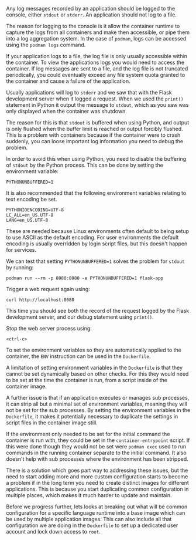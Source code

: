 Any log messages recorded by an application should be logged to the console, either `stdout` or `stderr`. An application should not log to a file.

The reason for logging to the console is it allow the container runtime to capture the logs from all containers and make then accessible, or pipe them into a log aggregation system. In the case of `podman`, logs can be accessed using the `podman logs` command.

If your application logs to a file, the log file is only usually accessible within the container. To view the applications logs you would need to access the container. If log messages are sent to a file, and the log file is not truncated periodically, you could eventually exceed any file system quota granted to the container and cause a failure of the application.

Usually applications will log to `stderr` and we saw that with the Flask development server when it logged a request. When we used the `print()` statement in Python it output the message to `stdout`, which as you saw was only displayed when the container was shutdown.

The reason for this is that `stdout` is buffered when using Python, and output is only flushed when the buffer limit is reached or output forcibly flushed. This is a problem with containers because if the container were to crash suddenly, you can loose important log information you need to debug the problem.

In order to avoid this when using Python, you need to disable the buffering of `stdout` by the Python process. This can be done by setting the environment variable:

```
PYTHONUNBUFFERED=1
```

It is also recommended that the following environment variables relating to text encoding be set.

```
PYTHONIOENCODING=UTF-8
LC_ALL=en_US.UTF-8
LANG=en_US.UTF-8
```

These are needed because Linux environments often default to being setup to use ASCII as the default encoding. For user environments the default encoding is usually overridden by login script files, but this doesn't happen for services.

We can test that setting `PYTHONUNBUFFERED=1` solves the problem for `stdout` by running:

```execute
podman run --rm -p 8080:8080 -e PYTHONUNBUFFERED=1 flask-app
```

Trigger a web request again using:

```execute-2
curl http://localhost:8080
```

This time you should see both the record of the request logged by the Flask development server, and our debug statement using `print()`.

Stop the web server process using:

```execute
<ctrl-c>
```

To set the environment variables so they are automatically applied to the container, the `ENV` instruction can be used in the `Dockerfile`.

A limitation of setting environment variables in the `Dockerfile` is that they cannot be set dynamically based on other checks. For this they would need to be set at the time the container is run, from a script inside of the container image.

A further issue is that if an application executes or manages sub processes, it can strip all but a minimal set of environment variables, meaning they will not be set for the sub processes. By setting the environment variables in the `Dockerfile`, it makes it potentially necessary to duplicate the settings in script files in the container image still.

If the environment only needed to be set for the initial command the container is run with, they could be set in the `container-entrypoint` script. If this were done though they would not be set were `podman exec` used to run commands in the running container separate to the initial command. It also doesn't help with sub processes where the environment has been stripped.

There is a solution which goes part way to addressing these issues, but the need to start adding more and more custom configuration starts to become a problem if in the long term you need to create distinct images for different applications. This is because you start duplicating common configuration in multiple places, which makes it much harder to update and maintain.

Before we progress further, lets looks at breaking out what will be common configuration for a specific language runtime into a base image which can be used by multiple application images. This can also include all that configuration we are doing in the `Dockerfile` to set up a dedicated user account and lock down access to `root`.
